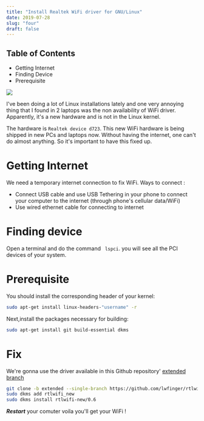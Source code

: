 ```yaml
---
title: "Install Realtek WiFi driver for GNU/Linux"
date: 2019-07-28
slug: "four"
draft: false
---
```

## Table of Contents
* Getting Internet
* Finding Device
* Prerequisite

![](http://www.quickmeme.com/img/1c/1c5e24d60fd606d270d22d125ae256b38c8d59c4b9aa45cb428ae3079e0ed024.jpg)

I've been doing a lot of Linux installations lately and one very annoying thing that I found in 2 laptops was the non availability of WiFi driver. Apparently, it's a new hardware and is not in the Linux kernel.

The hardware is `Realtek device d723`. This new WiFi hardware is being shipped in new PCs and laptops now. Without having the internet, one can't do almost anything. So it's important to have this fixed up.

# Getting Internet

We need a temporary internet connection to fix WiFi. Ways to connect :

* Connect USB cable and use USB Tethering in your phone to connect your computer to the internet (through phone's cellular data/WiFi)
* Use wired ethernet cable for connecting to internet

# Finding device

Open a terminal and do the command ` lspci`. you will see all the PCI devices of your system.

# Prerequisite

You should install the corresponding header of your kernel:
```bash
sudo apt-get install linux-headers-"username" -r
```

Next,install the packages necessary for building:
```bash
sudo apt-get install git build-essential dkms
```
# Fix

We're gonna use the driver available in this Github repository' [extended branch](https://github.com/lwfinger/rtlwifi_new/tree/extended)

```bash
git clone -b extended --single-branch https://github.com/lwfinger/rtlwifi_new.git
sudo dkms add rtlwifi_new
sudo dkms install rtlwifi-new/0.6
```

***Restart*** your comuter voila you'll get your WiFi !
